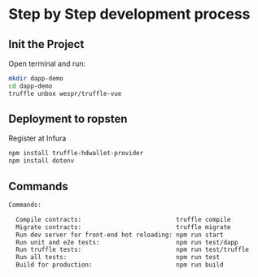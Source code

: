 # Step by Step development process
## Init the Project
Open terminal and run:  
``` bash
mkdir dapp-demo
cd dapp-demo  
truffle unbox wespr/truffle-vue
```  


## Deployment to ropsten 
Register at Infura
``` bash
npm install truffle-hdwallet-provider
npm install dotenv

```

## Commands
```bash
Commands:

  Compile contracts:                          truffle compile
  Migrate contracts:                          truffle migrate
  Run dev server for front-end hot reloading: npm run start
  Run unit and e2e tests:                     npm run test/dapp
  Run truffle tests:                          npm run test/truffle
  Run all tests:                              npm run test
  Build for production:                       npm run build

```
